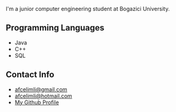 I'm a junior computer engineering student at Bogazici University.

## Programming Languages 
* Java
* C++
* SQL

## Contact Info
* [afcelimli@gmail.com](mailto:afcelimli@gmail.com)
* [afcelimli@hotmail.com](mailto:afcelimli@hotmail.com)
* [My Github Profile](https://github.com/afcelimli)

